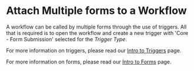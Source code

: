 # Attach Multiple forms to a Workflow

A workflow can be called by multiple forms through the use of triggers. All that is required is to open the workflow and create a new trigger with 'Core - Form Submission' selected for the _Trigger Type_.

For more information on triggers, please read our [Intro to Triggers](../triggers/) page.

For more information on forms, please read our [Intro to Forms](../forms/) page.
